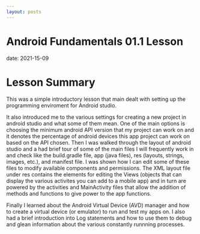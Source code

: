 ```yaml
---
layout: posts
---
```


# Android Fundamentals 01.1 Lesson

date: 2021-15-09

# Lesson Summary

This was a simple introductory lesson that main dealt with setting up the programming enviroment
for Android studio. 

It also introduced me to the various settings for creating a new project in android studio and 
what some of them mean. One of the main options is choosing the minimum android API version that 
my project can work on and it denotes the percentage of android devices this app project can 
work on based on the API chosen. Then I was walked through the layout of android studio and 
a had brief tour of some of the main files I will frequently work in and check like the build.gradle
file, app (java files), res (layouts, strings, images, etc.), and manifest file. I was shown how
I can edit some of these files to modify available components and permissions. The XML layout file
under res contains the elements for editing the Views (objects that can display the various activites
you can add to a mobile app) and in turn are powered by the activities and MainActivity files
that allow the addition of methods and functions to give power to the app functions.

Finally I learned about the Android Virtual Device (AVD) manager and how to create a virtual 
device (or emulator) to run and test my apps on. I also had a brief introduction into Log statements
and how to use them to debug and glean information about the various constantly runnning processes.

